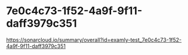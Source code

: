 # 7e0c4c73-1f52-4a9f-9f11-daff3979c351
https://sonarcloud.io/summary/overall?id=examly-test_7e0c4c73-1f52-4a9f-9f11-daff3979c351
